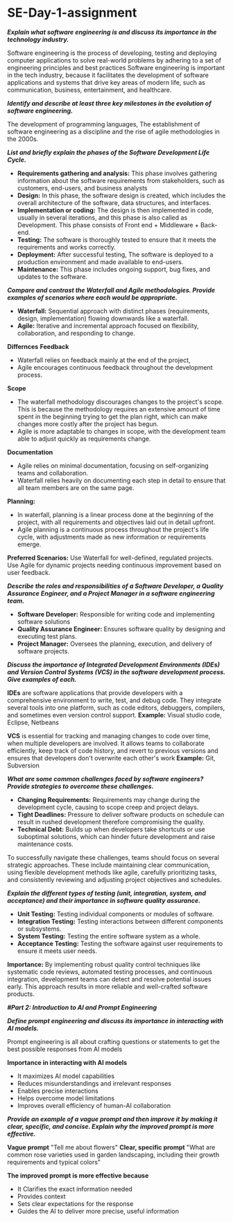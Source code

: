# SE-Day-1-assignment

_**Explain what software engineering is and discuss its importance in the technology industry.**_

Software engineering is the process of developing, testing and deploying computer applications to solve real-world problems by adhering to a set of engineering principles and best practices
Software engineering is important in the tech industry, because it facilitates the development of software applications and systems that drive key areas of modern life, such as communication, business, entertainment, and healthcare.


_**Identify and describe at least three key milestones in the evolution of software engineering.**_

The development of programming languages, The establishment of software engineering as a discipline and the rise of agile methodologies in the 2000s.


_**List and briefly explain the phases of the Software Development Life Cycle.**_

- **Requirements gathering and analysis:** This phase involves gathering information about the software requirements from stakeholders, such as customers, end-users, and business analysts
- **Design:** In this phase, the software design is created, which includes the overall architecture of the software, data structures, and interfaces. 
- **Implementation or coding:** The design is then implemented in code, usually in several iterations, and this phase is also called as Development. This phase consists of Front end + Middleware + Back-end.
- **Testing:** The software is thoroughly tested to ensure that it meets the requirements and works correctly.
- **Deployment:** After successful testing, The software is deployed to a production environment and made available to end-users.
- **Maintenance:** This phase includes ongoing support, bug fixes, and updates to the software.


_**Compare and contrast the Waterfall and Agile methodologies. Provide examples of scenarios where each would be appropriate.**_

- **Waterfall:** Sequential approach with distinct phases (requirements, design, implementation) flowing downwards like a waterfall.
- **Agile:** Iterative and incremental approach focused on flexibility, collaboration, and responding to change.

**Differnces**
**Feedback**
- Waterfall relies on feedback mainly at the end of the project, 
- Agile encourages continuous feedback throughout the development process.

**Scope**
- The waterfall methodology discourages changes to the project's scope. This is because the methodology requires an extensive amount of time spent in the beginning trying to get the plan right, which can make changes more costly after the project has begun. 
- Agile is more adaptable to changes in scope, with the development team able to adjust quickly as requirements change.

**Documentation**
- Agile relies on minimal documentation, focusing on self-organizing teams and collaboration. 
- Waterfall relies heavily on documenting each step in detail to ensure that all team members are on the same page.

**Planning:**
- In waterfall, planning is a linear process done at the beginning of the project, with all requirements and objectives laid out in detail upfront. 
- Agile planning is a continuous process throughout the project's life cycle, with adjustments made as new information or requirements emerge.

**Preferred Scenarios:**
Use Waterfall for well-defined, regulated projects.
Use Agile for dynamic projects needing continuous improvement based on user feedback.


_**Describe the roles and responsibilities of a Software Developer, a Quality Assurance Engineer, and a Project Manager in a software engineering team.**_

- **Software Developer:** Responsible for writing code and implementing software solutions
- **Quality Assurance Engineer:** Ensures software quality by designing and executing test plans.
- **Project Manager:** Oversees the planning, execution, and delivery of software projects.


_**Discuss the importance of Integrated Development Environments (IDEs) and Version Control Systems (VCS) in the software development process. Give examples of each.**_

**IDEs** are software applications that provide developers with a comprehensive environment to write, test, and debug code. They integrate several tools into one platform, such as code editors, debuggers, compilers, and sometimes even version control support.
**Example:** Visual studio code, Eclipse, Netbeans

**VCS** is essential for tracking and managing changes to code over time, when multiple developers are involved. It allows teams to collaborate efficiently, keep track of code history, and revert to previous versions and ensures that developers don't overwrite each other's work 
**Example:** Git, Subversion


_**What are some common challenges faced by software engineers? Provide strategies to overcome these challenges.**_

- **Changing Requirements:** Requirements may change during the development cycle, causing to scope creep and project delays.
- **Tight Deadlines:** Pressure to deliver software products on schedule can result in rushed development therefore compromising the quality.
- **Technical Debt:** Builds up when developers take shortcuts or use suboptimal solutions, which can hinder future development and raise maintenance costs.

To successfully navigate these challenges, teams should focus on several strategic approaches. These include maintaining clear communication, using flexible development methods like agile, carefully prioritizing tasks, and consistently reviewing and adjusting project objectives and schedules.


_**Explain the different types of testing (unit, integration, system, and acceptance) and their importance in software quality assurance.**_

- **Unit Testing:** Testing individual components or modules of software.
- **Integration Testing:** Testing interactions between different components or subsystems.
- **System Testing:** Testing the entire software system as a whole.
- **Acceptance Testing:** Testing the software against user requirements to ensure it meets user needs.

**Importance:** By implementing robust quality control techniques like systematic code reviews, automated testing processes, and continuous integration, development teams can detect and resolve potential issues early. This approach results in more reliable and well-crafted software products.


_**#Part 2: Introduction to AI and Prompt Engineering**_


_**Define prompt engineering and discuss its importance in interacting with AI models.**_

Prompt engineering is all about crafting questions or statements to get the best possible responses from AI models

**Importance in interacting with AI models**
- It maximizes AI model capabilities
- Reduces misunderstandings and irrelevant responses
- Enables precise interactions
- Helps overcome model limitations
- Improves overall efficiency of human-AI collaboration


_**Provide an example of a vague prompt and then improve it by making it clear, specific, and concise. Explain why the improved prompt is more effective.**_

**Vague prompt** "Tell me about flowers"
**Clear, specific prompt** "What are common rose varieties used in garden landscaping, including their growth requirements and typical colors"

**The improved prompt is more effective because**
- It Clarifies the exact information needed
- Provides context
- Sets clear expectations for the response
- Guides the AI to deliver more precise, useful information

